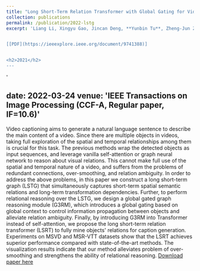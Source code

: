 ```yaml
---
title: "Long Short-Term Relation Transformer with Global Gating for Video Captioning"
collection: publications
permalink: /publication/2022-lstg
excerpt: 'Liang Li, Xingyu Gao, Jincan Deng, **Yunbin Tu**, Zheng-Jun Zha, Qingming Huang.


[[PDF](https://ieeexplore.ieee.org/document/9741388)]


<h2>2021</h2>
---
```

'

date: 2022-03-24
venue: 'IEEE Transactions on Image Processing (CCF-A, Regular paper, IF=10.6)'
---

Video captioning aims to generate a natural language sentence to describe the main content of a video. Since there are multiple objects in videos, taking full exploration of the spatial and temporal relationships among them is  crucial for this task. The previous methods wrap the detected objects as input sequences, and leverage vanilla self-attention or graph neural network to reason about visual relations. This cannot make full use of the spatial and temporal nature of a video,  and suffers from the problems of redundant connections, over-smoothing, and relation ambiguity.  In order to address the above problems, in this paper we construct a long short-term graph (LSTG) that simultaneously captures short-term spatial semantic relations and long-term transformation dependencies. Further,  to perform relational reasoning over the LSTG, we design a global gated graph reasoning module (G3RM), which introduces a global gating based on global context to control information propagation between objects and alleviate relation ambiguity. Finally, by introducing G3RM into Transformer instead of self-attention, we propose the long short-term relation transformer (LSRT) to fully mine objects' relations for caption generation. Experiments on MSVD and MSR-VTT datasets show that the LSRT achieves superior performance compared with state-of-the-art methods. The visualization results indicate that our method alleviates problem of over-smoothing and strengthens the ability of relational reasoning.
[Download paper here](https://ieeexplore.ieee.org/document/9741388)
